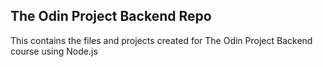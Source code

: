 ## The Odin Project Backend Repo

This contains the files and projects created for The Odin Project Backend course using Node.js
